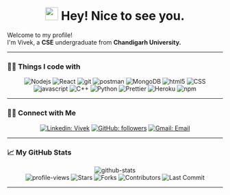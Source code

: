 <div align="center">
    <h1>
        <img src="https://emojis.slackmojis.com/emojis/images/1531849430/4246/blob-sunglasses.gif?1531849430" width="30"/> Hey! Nice to see you.
    </h1>
</div>

<p>Welcome to my profile! 
<br> I'm Vivek, a <b>CSE</b> undergraduate from <b>Chandigarh University.</b> </p>

<hr>
<h3>
    👨‍💻 Things I code with
</h3>
<div align="center">
    <img alt="Nodejs" src="https://img.shields.io/badge/-Nodejs-43853d?style=flat-square&logo=Node.js&logoColor=white" />
    <img alt="React" src="https://img.shields.io/badge/-React-45b8d8?style=flat-square&logo=react&logoColor=white" />
    <img alt="git" src="https://img.shields.io/badge/-Git-F05032?style=flat-square&logo=git&logoColor=white" />
    <img alt="postman" src="https://img.shields.io/badge/-Postman-orange?style=flat-square&logo=postman&logoColor=white" />
    <img alt="MongoDB" src="https://img.shields.io/badge/-MongoDB-13aa52?style=flat-square&logo=mongodb&logoColor=white" />
    <img alt="html5" src="https://img.shields.io/badge/-HTML5-E34F26?style=flat-square&logo=html5&logoColor=white" />
    <img alt="CSS" src="https://img.shields.io/badge/-CSS-yellow?style=flat-square&logo=css3&logoColor=white" />
    <img alt="javascript" src="https://img.shields.io/badge/-JavaScript-blue?style=flat-square&logo=javascript&logoColor=white" />
    <img alt="C++" src="https://img.shields.io/badge/-CPP-darkblue?style=flat-square&logo=cplusplus&logoColor=white" />
    <img alt="Python" src="https://img.shields.io/badge/-Python-darkviolet?style=flat-square&logo=python&logoColor=white" />
    <img alt="Prettier" src="https://img.shields.io/badge/-Prettier-grey?style=flat-square&logo=prettier&logoColor=white" />
    <img alt="Heroku" src="https://img.shields.io/badge/-Heroku-430098?style=flat-square&logo=heroku&logoColor=white" />
    <img alt="npm" src="https://img.shields.io/badge/-NPM-CB3837?style=flat-square&logo=npm&logoColor=white" />
</div>

<hr>
<h3>
    🤝🏻 Connect with Me
</h3>
<div align="center">

[![Linkedin: Vivek](https://img.shields.io/badge/-Vivek-blue?logo=Linkedin&logoColor=white&link=https://www.linkedin.com/in/vivekyadav9506115091/)](https://www.linkedin.com/in/vivekyadav9506115091)
[![GitHub: followers](https://img.shields.io/github/followers/vivek1833?&style=social)](https://www.github.com/vivek1833)
[![Gmail: Email](https://img.shields.io/badge/-Email-white?&logo=Gmail&logoColor=red)](mailto:vivekyadav138001@gmail.com)

</div>

<hr>
<h3>
    📈 My GitHub Stats
</h3>
<div align=center>
    <img src="https://github-readme-stats.vercel.app/api?username=vivek1833&show_icons=true&theme=radical" alt="github-stats">
    <br>
    <img src="https://komarev.com/ghpvc/?username=vivek1833&color=blueviolet&label=Visitors" alt="profile-views">
    <img alt="Stars" src="https://img.shields.io/github/stars/vivek1833/vivek1833?style=flat-square&labelColor=343b41"/> 
    <img alt="Forks" src="https://img.shields.io/github/forks/vivek1833/vivek1833?style=flat-square&labelColor=343b41"/>
    <img alt="Contributors" src="https://img.shields.io/github/contributors/vivek1833/vivek1833?style=flat-square&labelColor=343b41"/>
    <img alt="Last Commit" src="https://img.shields.io/github/last-commit/vivek1833/vivek1833?style=flat-square&labelColor=343b41"/>  
</div>

<hr>

